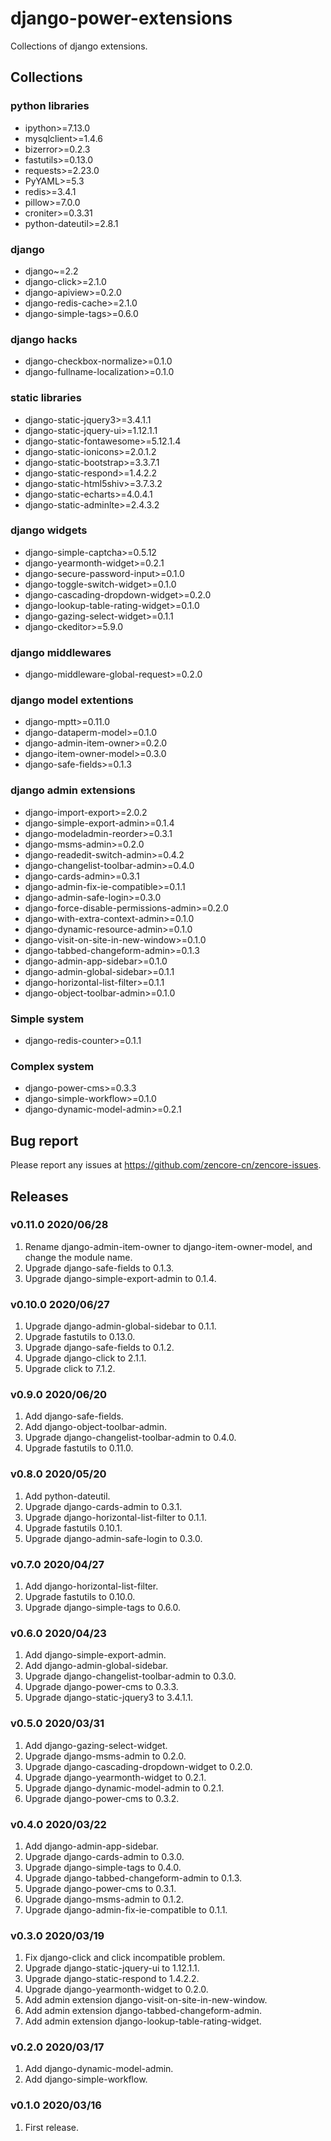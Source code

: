 # django-power-extensions

Collections of django extensions.

## Collections

### python libraries

- ipython>=7.13.0
- mysqlclient>=1.4.6
- bizerror>=0.2.3
- fastutils>=0.13.0
- requests>=2.23.0
- PyYAML>=5.3
- redis>=3.4.1
- pillow>=7.0.0
- croniter>=0.3.31
- python-dateutil>=2.8.1

### django

- django~=2.2
- django-click>=2.1.0
- django-apiview>=0.2.0 
- django-redis-cache>=2.1.0
- django-simple-tags>=0.6.0

### django hacks

- django-checkbox-normalize>=0.1.0
- django-fullname-localization>=0.1.0

### static libraries

- django-static-jquery3>=3.4.1.1
- django-static-jquery-ui>=1.12.1.1
- django-static-fontawesome>=5.12.1.4
- django-static-ionicons>=2.0.1.2
- django-static-bootstrap>=3.3.7.1
- django-static-respond>=1.4.2.2
- django-static-html5shiv>=3.7.3.2
- django-static-echarts>=4.0.4.1
- django-static-adminlte>=2.4.3.2

### django widgets

- django-simple-captcha>=0.5.12
- django-yearmonth-widget>=0.2.1
- django-secure-password-input>=0.1.0
- django-toggle-switch-widget>=0.1.0
- django-cascading-dropdown-widget>=0.2.0
- django-lookup-table-rating-widget>=0.1.0
- django-gazing-select-widget>=0.1.1
- django-ckeditor>=5.9.0

### django middlewares

- django-middleware-global-request>=0.2.0

### django model extentions

- django-mptt>=0.11.0
- django-dataperm-model>=0.1.0
- django-admin-item-owner>=0.2.0
- django-item-owner-model>=0.3.0
- django-safe-fields>=0.1.3

### django admin extensions

- django-import-export>=2.0.2
- django-simple-export-admin>=0.1.4
- django-modeladmin-reorder>=0.3.1
- django-msms-admin>=0.2.0
- django-readedit-switch-admin>=0.4.2
- django-changelist-toolbar-admin>=0.4.0
- django-cards-admin>=0.3.1
- django-admin-fix-ie-compatible>=0.1.1
- django-admin-safe-login>=0.3.0
- django-force-disable-permissions-admin>=0.2.0
- django-with-extra-context-admin>=0.1.0
- django-dynamic-resource-admin>=0.1.0
- django-visit-on-site-in-new-window>=0.1.0
- django-tabbed-changeform-admin>=0.1.3
- django-admin-app-sidebar>=0.1.0
- django-admin-global-sidebar>=0.1.1
- django-horizontal-list-filter>=0.1.1
- django-object-toolbar-admin>=0.1.0

### Simple system

- django-redis-counter>=0.1.1

### Complex system

- django-power-cms>=0.3.3
- django-simple-workflow>=0.1.0
- django-dynamic-model-admin>=0.2.1


## Bug report

Please report any issues at https://github.com/zencore-cn/zencore-issues.

## Releases

### v0.11.0 2020/06/28

1. Rename django-admin-item-owner to django-item-owner-model, and change the module name.
1. Upgrade django-safe-fields to 0.1.3.
1. Upgrade django-simple-export-admin to 0.1.4.

### v0.10.0 2020/06/27

1. Upgrade django-admin-global-sidebar to 0.1.1.
1. Upgrade fastutils to 0.13.0.
1. Upgrade django-safe-fields to 0.1.2.
1. Upgrade django-click to 2.1.1.
1. Upgrade click to 7.1.2.

### v0.9.0 2020/06/20

1. Add django-safe-fields.
1. Add django-object-toolbar-admin.
1. Upgrade django-changelist-toolbar-admin to 0.4.0.
1. Upgrade fastutils to 0.11.0.

### v0.8.0 2020/05/20

1. Add python-dateutil.
1. Upgrade django-cards-admin to 0.3.1.
1. Upgrade django-horizontal-list-filter to 0.1.1.
1. Upgrade fastutils 0.10.1.
1. Upgrade django-admin-safe-login to 0.3.0.

### v0.7.0 2020/04/27

1. Add django-horizontal-list-filter.
1. Upgrade fastutils to 0.10.0.
1. Upgrade django-simple-tags to 0.6.0.

### v0.6.0 2020/04/23

1. Add django-simple-export-admin.
1. Add django-admin-global-sidebar.
1. Upgrade django-changelist-toolbar-admin to 0.3.0.
1. Upgrade django-power-cms to 0.3.3.
1. Upgrade django-static-jquery3 to 3.4.1.1.

### v0.5.0 2020/03/31

1. Add django-gazing-select-widget.
1. Upgrade django-msms-admin to 0.2.0.
1. Upgrade django-cascading-dropdown-widget to 0.2.0.
1. Upgrade django-yearmonth-widget to 0.2.1.
1. Upgrade django-dynamic-model-admin to 0.2.1.
1. Upgrade django-power-cms to 0.3.2.

### v0.4.0 2020/03/22

1. Add django-admin-app-sidebar.
1. Upgrade django-cards-admin to 0.3.0.
1. Upgrade django-simple-tags to 0.4.0.
1. Upgrade django-tabbed-changeform-admin to 0.1.3.
1. Upgrade django-power-cms to 0.3.1.
1. Upgrade django-msms-admin to 0.1.2.
1. Upgrade django-admin-fix-ie-compatible to 0.1.1.

### v0.3.0 2020/03/19

1. Fix django-click and click incompatible problem.
1. Upgrade django-static-jquery-ui to 1.12.1.1.
1. Upgrade django-static-respond to 1.4.2.2.
1. Upgrade django-yearmonth-widget to 0.2.0.
1. Add admin extension django-visit-on-site-in-new-window.
1. Add admin extension django-tabbed-changeform-admin.
1. Add admin extension django-lookup-table-rating-widget.

### v0.2.0 2020/03/17

1. Add django-dynamic-model-admin.
1. Add django-simple-workflow.

### v0.1.0 2020/03/16

1. First release.